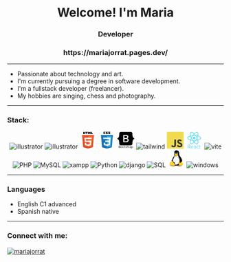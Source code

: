 <h1 align="center">Welcome! I'm Maria</h1>
<h3 align="center">Developer</h3>
<h3 align="center">https://mariajorrat.pages.dev/</h3>

---

- Passionate about technology and art.
- I'm currently pursuing a degree in software development.
- I'm a fullstack developer (freelancer).
- My hobbies are singing, chess and photography.

---

<h3 align="left">Stack:</h3>
<p align="center">
<img src="https://www.vectorlogo.zone/logos/adobe_illustrator/adobe_illustrator-icon.svg" alt="illustrator" width="40" height="40"/>
<img src="https://www.svgrepo.com/show/452151/adobe-xd.svg" alt="illustrator" width="40" height="40"/>
<img src="https://raw.githubusercontent.com/devicons/devicon/master/icons/html5/html5-original-wordmark.svg" alt="html5" width="40" height="40"/>
<img src="https://raw.githubusercontent.com/devicons/devicon/master/icons/css3/css3-original-wordmark.svg" alt="css3" width="40" height="40"/>
<img src="https://raw.githubusercontent.com/devicons/devicon/master/icons/bootstrap/bootstrap-plain-wordmark.svg" alt="bootstrap" width="40" height="40"/>
<img src="https://www.svgrepo.com/show/374118/tailwind.svg" alt="tailwind" width="40" height="40"/>
<img src="https://raw.githubusercontent.com/devicons/devicon/master/icons/javascript/javascript-original.svg" alt="javascript" width="40" height="40"/>
<img src="https://raw.githubusercontent.com/devicons/devicon/master/icons/react/react-original-wordmark.svg" alt="react" width="40" height="40"/>
<img src="https://www.svgrepo.com/show/374167/vite.svg" alt="vite" width="40" height="40"/>
<img src="https://www.svgrepo.com/show/373969/php2.svg" alt="PHP" width="40" height="40"/>
<img src="https://www.svgrepo.com/show/303251/mysql-logo.svg" alt="MySQL" width="40" height="40"/>
<img src="https://www.svgrepo.com/show/354575/xampp.svg" alt="xampp" width="40" height="40"/>
<img src="https://cdn.icon-icons.com/icons2/1381/PNG/512/python_94570.png" alt="Python" width="40" height="40"/>
<img src="https://www.svgrepo.com/show/349341/djangoproject.svg" alt="django" width="40" height="40"/>
<img src="https://www.svgrepo.com/show/331760/sql-database-generic.svg" alt="SQL" width="40" height="40"
<img src="https://www.vectorlogo.zone/logos/git-scm/git-scm-icon.svg" alt="git" width="40" height="40"/>
<img src="https://raw.githubusercontent.com/devicons/devicon/master/icons/linux/linux-original.svg" alt="linux" width="40" height="40"/>
<img src="https://cdn.icon-icons.com/icons2/836/PNG/512/Windows_Phone_icon-icons.com_66782.png" alt="windows" width="40" height="40"/>
<!-- <img src="" alt="git" width="40" height="40"/> -->
</p>

---

<h3 align="left">Languages</h3>

- English C1 advanced
- Spanish native

---

<h3 align="left">Connect with me:</h3>
<p align="left">
<a href="https://linkedin.com/in/mariajorrat" target="blank"><img align="center" src="https://raw.githubusercontent.com/rahuldkjain/github-profile-readme-generator/master/src/images/icons/Social/linked-in-alt.svg" alt="mariajorrat" height="30" width="40" /></a>
</p>
